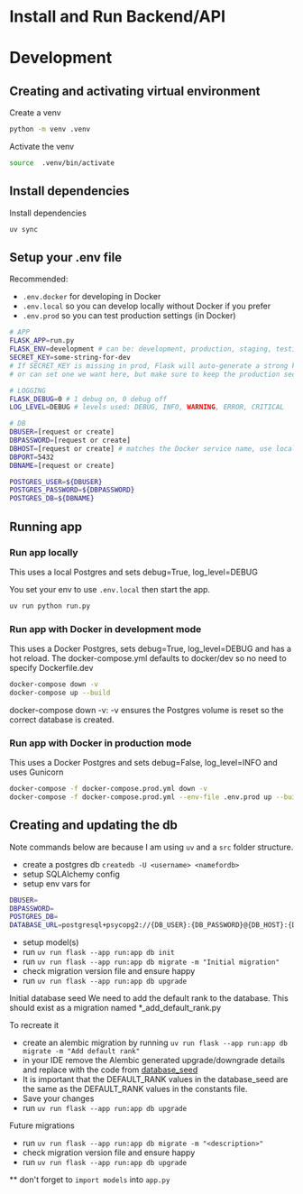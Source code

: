 # Install and Run Backend/API

# Development

## Creating and activating virtual environment

Create a venv
```bash
python -m venv .venv
```

Activate the venv
```bash
source  .venv/bin/activate
```

## Install dependencies

Install dependencies
```bash
uv sync
```

## Setup your .env file
Recommended: 
- `.env.docker` for developing in Docker
- `.env.local` so you can develop locally without Docker if you prefer
- `.env.prod` so you can test production settings (in Docker)

```bash
# APP
FLASK_APP=run.py
FLASK_ENV=development # can be: development, production, staging, testing
SECRET_KEY=some-string-for-dev
# If SECRET_KEY is missing in prod, Flask will auto-generate a strong key at startup. (see secrets.token_hex(32) in the create_app code)
# or can set one we want here, but make sure to keep the production secret key random and long (e.g., openssl rand -hex 32).

# LOGGING
FLASK_DEBUG=0 # 1 debug on, 0 debug off
LOG_LEVEL=DEBUG # levels used: DEBUG, INFO, WARNING, ERROR, CRITICAL

# DB
DBUSER=[request or create]
DBPASSWORD=[request or create]
DBHOST=[request or create] # matches the Docker service name, use localhost for local dev
DBPORT=5432
DBNAME=[request or create]

POSTGRES_USER=${DBUSER}
POSTGRES_PASSWORD=${DBPASSWORD}
POSTGRES_DB=${DBNAME}
```

## Running app

### Run app locally
This uses a local Postgres and sets debug=True, log_level=DEBUG

You set your env to use `.env.local` then start the app.

```bash
uv run python run.py
```

### Run app with Docker in development mode
This uses a Docker Postgres, sets debug=True, log_level=DEBUG and has a hot reload.
The docker-compose.yml defaults to docker/dev so no need to specify Dockerfile.dev

```bash
docker-compose down -v                           
docker-compose up --build
```
docker-compose down -v: -v ensures the Postgres volume is reset so the correct database is created.


### Run app with Docker in production mode
This uses a Docker Postgres and sets debug=False, log_level=INFO and uses Gunicorn
```bash
docker-compose -f docker-compose.prod.yml down -v
docker-compose -f docker-compose.prod.yml --env-file .env.prod up --build
```


## Creating and updating the db

Note commands below are because I am using `uv` and a `src` folder structure.

- create a postgres db `createdb -U <username> <namefordb>`
- setup SQLAlchemy config 
- setup env vars for 
```bash
DBUSER=
DBPASSWORD=
POSTGRES_DB=
DATABASE_URL=postgresql+psycopg2://{DB_USER}:{DB_PASSWORD}@{DB_HOST}:{DB_PORT}/{DB_NAME}"
```
- setup model(s)
- run `uv run flask --app run:app db init`
- run `uv run flask --app run:app db migrate -m "Initial migration"`
- check migration version file and ensure happy
- run `uv run flask --app run:app db upgrade`

Initial database seed
We need to add the default rank to the database. This should exist as a migration named *_add_default_rank.py

To recreate it
- create an alembic migration by running `uv run flask --app run:app db migrate -m "Add default rank"`
- in your IDE remove the Alembic generated upgrade/downgrade details and replace with the code from [database_seed](./database-seed.md)
- It is important that the DEFAULT_RANK values in the database_seed are the same as the DEFAULT_RANK values in the constants file.
- Save your changes
- run `uv run flask --app run:app db upgrade`


Future migrations
- run `uv run flask --app run:app db migrate -m "<description>"`
- check migration version file and ensure happy
- run `uv run flask --app run:app db upgrade`

** don't forget to `import models` into `app.py`
